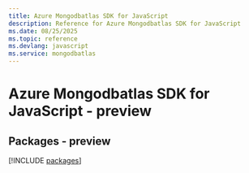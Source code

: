 ```yaml
---
title: Azure Mongodbatlas SDK for JavaScript
description: Reference for Azure Mongodbatlas SDK for JavaScript
ms.date: 08/25/2025
ms.topic: reference
ms.devlang: javascript
ms.service: mongodbatlas
---
```

# Azure Mongodbatlas SDK for JavaScript - preview
## Packages - preview
[!INCLUDE [packages](mongodbatlas-index.md)]